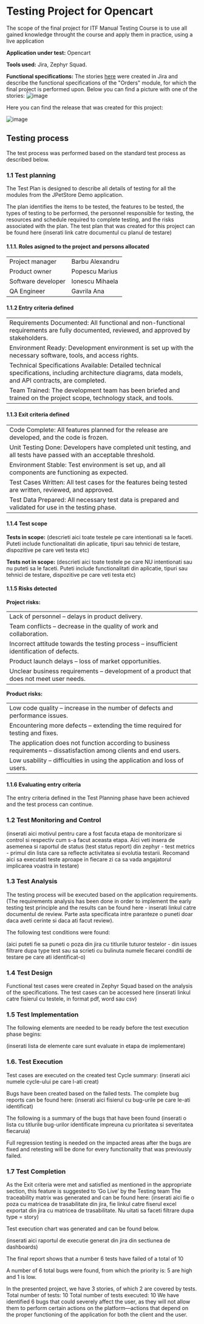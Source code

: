 # Testing Project for Opencart
The scope of the final project for ITF Manual Testing Course is to use all gained knowledge throught the course and apply them in practice, using a live application

**Application under test:** Opencart

**Tools used:** Jira, Zephyr Squad.

**Functional specifications:**
The stories [here](https://github.com/AnaGavrila/manual_testing_jira_opencart/blob/main/Jira.pdf) were created in Jira and describe the functional specifications of the "Orders" module, for which the final project is performed upon.
Below you can find a picture with one of the stories:
![image](https://github.com/user-attachments/assets/cf4de33e-4c5b-4c89-86e3-e05938ae6996)


Here you can find the release that was created for this project:

![image](https://github.com/user-attachments/assets/cb64d79f-3645-4a8e-a357-6ce3892ff607)


## Testing process
The test process was performed based on the standard test process as described below.

### 1.1 Test planning
The Test Plan is designed to describe all details of testing for all the modules from the JPetStore Demo application.

The plan identifies the items to be tested, the features to be tested, the types of testing to be performed, the personnel responsible for testing, the resources and schedule required to complete testing, and the risks associated with the plan. The test plan that was created for this project can be found here (inserati link catre documentul cu planul de testare)

#### 1.1.1. Roles asigned to the project and persons allocated
<table>
<tr><td>Project manager</td> <td>Barbu Alexandru</td></tr>
<tr><td>Product owner</td> <td>Popescu Marius</td></tr>
<tr><td>Software developer</td> <td>Ionescu Mihaela</td></tr>
<tr><td>QA Engineer</td> <td>Gavrila Ana</td></tr>
</table>

#### 1.1.2 Entry criteria defined
<table>
<tr><td>Requirements Documented: All functional and non-functional requirements are fully documented, reviewed, and approved by stakeholders.</td></tr>
<tr><td>Environment Ready: Development environment is set up with the necessary software, tools, and access rights.</td></tr>
<tr><td>Technical Specifications Available: Detailed technical specifications, including architecture diagrams, data models, and API contracts, are completed.</td></tr>
<tr><td>Team Trained: The development team has been briefed and trained on the project scope, technology stack, and tools.</td></tr>
</table>

#### 1.1.3 Exit criteria defined
<table>
<tr><td>Code Complete: All features planned for the release are developed, and the code is frozen. </td></tr>
<tr><td>Unit Testing Done: Developers have completed unit testing, and all tests have passed with an acceptable threshold. </td></tr>
<tr><td>Environment Stable: Test environment is set up, and all components are functioning as expected.</td></tr>
<tr><td>Test Cases Written: All test cases for the features being tested are written, reviewed, and approved.</td></tr>
<tr><td>Test Data Prepared: All necessary test data is prepared and validated for use in the testing phase.</td></tr>
</table>

#### 1.1.4 Test scope
**Tests in scope:**
(descrieti aici toate testele pe care intentionati sa le faceti. Puteti include functionalitati din aplicatie, tipuri sau tehnici de testare, dispozitive pe care veti testa etc)

**Tests not in scope:**
(descrieti aici toate testele pe care NU intentionati sau nu puteti sa le faceti. Puteti include functionalitati din aplicatie, tipuri sau tehnici de testare, dispozitive pe care veti testa etc)

#### 1.1.5 Risks detected
**Project risks:**
<table>
<tr><td>Lack of personnel – delays in product delivery. </td></tr>
<tr><td>Team conflicts – decrease in the quality of work and collaboration. </td></tr>
<tr><td>Incorrect attitude towards the testing process – insufficient identification of defects. </td></tr>
<tr><td>Product launch delays – loss of market opportunities.</td></tr>
<tr><td>Unclear business requirements – development of a product that does not meet user needs.</td></tr>
</table>

**Product risks:**
<table>
<tr><td>Low code quality – increase in the number of defects and performance issues. </td></tr>
<tr><td>Encountering more defects – extending the time required for testing and fixes. </td></tr>
<tr><td>The application does not function according to business requirements – dissatisfaction among clients and end users.</td></tr>
<tr><td>Low usability – difficulties in using the application and loss of users. </td></tr>
</table>

#### 1.1.6 Evaluating entry criteria
The entry criteria defined in the Test Planning phase have been achieved and the test process can continue.

### 1.2 Test Monitoring and Control
(inserati aici motivul pentru care a fost facuta etapa de monitorizare si control si respectiv cum s-a facut aceasta etapa. Aici veti insera de asemenea si raportul de status (test status report) din zephyr - test metrics - primul din lista care sa reflecte activitatea si evolutia testarii. Recomand aici sa executati teste aproape in fiecare zi ca sa vada angajatorul implicarea voastra in testare)

### 1.3 Test Analysis
The testing process will be executed based on the application requirements. (The requirements analysis has been done in order to implement the early testing test principle and the results can be found here - inserati linkul catre documentul de review. Parte asta specificata intre paranteze o puneti doar daca aveti cerinte si daca ati facut review).

The following test conditions were found:

(aici puteti fie sa puneti o poza din jira cu titlurile tuturor testelor - din issues filtrare dupa type test sau sa scrieti cu bulinuta numele fiecarei conditii de testare pe care ati identificat-o)

### 1.4 Test Design
Functional test cases were created in Zephyr Squad based on the analysis of the specifications. The test cases can be accessed here (inserati linkul catre fisierul cu testele, in format pdf, word sau csv)

### 1.5 Test Implementation
The following elements are needed to be ready before the test execution phase begins:

(inserati lista de elemente care sunt evaluate in etapa de implementare)

### 1.6. Test Execution
Test cases are executed on the created test Cycle summary: (inserati aici numele cycle-ului pe care l-ati creat)

Bugs have been created based on the failed tests. The complete bug reports can be found here: (inserati aici fisierul cu bug-urile pe care le-ati identificat)

The following is a summary of the bugs that have been found (inserati o lista cu titlurile bug-urilor identificate impreuna cu prioritatea si severitatea fiecaruia)

Full regression testing is needed on the impacted areas after the bugs are fixed and retesting will be done for every functionality that was previously failed.

### 1.7 Test Completion
As the Exit criteria were met and satisfied as mentioned in the appropriate section, this feature is suggested to ‘Go Live’ by the Testing team
The traceability matrix was generated and can be found here: (inserati aici fie o poza cu matricea de trasabilitate din jira, fie linkul catre fiserul excel exportat din jira cu matricea de trasabilitate. Nu uitati sa faceti filtrare dupa type = story)

Test execution chart was generated and can be found below.

(inserati aici raportul de executie generat din jira din sectiunea de dashboards)

The final report shows that a number 6 tests have failed of a total of 10

A number of 6 total bugs were found, from which the priority is: 5 are high and 1 is low.

In the presented project, we have 3 stories, of which 2 are covered by tests.
Total number of tests: 10
Total number of tests executed: 10
We have identified 6 bugs that could severely affect the user, as they will not allow them to perform certain actions on the platform—actions that depend on the proper functioning of the application for both the client and the user.
